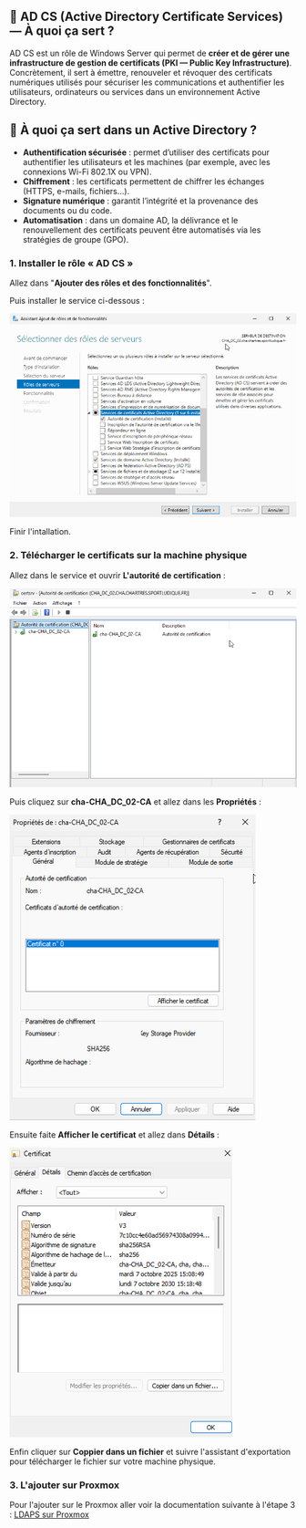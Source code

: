 ## 🎯 AD CS (Active Directory Certificate Services) — À quoi ça sert ?

 AD CS est un rôle de Windows Server qui permet de **créer et de gérer une infrastructure de gestion de certificats (PKI — Public Key Infrastructure)**.
 Concrètement, il sert à émettre, renouveler et révoquer des certificats numériques utilisés pour sécuriser les communications et authentifier les utilisateurs, ordinateurs ou services dans un environnement Active Directory.

## 🔐 À quoi ça sert dans un Active Directory ?

- **Authentification sécurisée** : permet d’utiliser des certificats pour authentifier les utilisateurs et les machines (par exemple, avec les connexions Wi-Fi 802.1X ou VPN).
- **Chiffrement** : les certificats permettent de chiffrer les échanges (HTTPS, e-mails, fichiers…).
- **Signature numérique** : garantit l’intégrité et la provenance des documents ou du code.
- **Automatisation** : dans un domaine AD, la délivrance et le renouvellement des certificats peuvent être automatisés via les stratégies de groupe (GPO).

### 1. Installer le rôle « AD CS »

Allez dans "**Ajouter des rôles et des fonctionnalités**".

Puis installer le service ci-dessous :

![installe](AD-CS/1.png)

Finir l'intallation.

### 2. Télécharger le certificats sur la machine physique

Allez dans le service et ouvrir **L'autorité de certification** :

![autorité](AD-CS/2.png)

Puis cliquez sur **cha-CHA_DC_02-CA** et allez dans les **Propriétés** :

![propriétés](AD-CS/3.png)

Ensuite faite **Afficher le certificat** et allez dans **Détails** :

![certificats](AD-CS/4.png)

Enfin cliquer sur **Coppier dans un fichier** et suivre l'assistant d'exportation pour télécharger le fichier sur votre machine physique.

### 3. L'ajouter sur Proxmox

Pour l'ajouter sur le Proxmox aller voir la documentation suivante à l'étape 3 : [LDAPS sur Proxmox](https://sym-0ne.github.io/sport-ludique-Chartres/Hyperviseur/ldaps-prox/)
